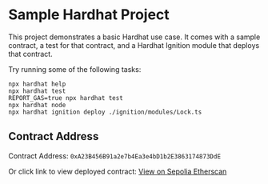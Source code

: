 # Sample Hardhat Project

This project demonstrates a basic Hardhat use case. It comes with a sample contract, a test for that contract, and a Hardhat Ignition module that deploys that contract.

Try running some of the following tasks:

```shell
npx hardhat help
npx hardhat test
REPORT_GAS=true npx hardhat test
npx hardhat node
npx hardhat ignition deploy ./ignition/modules/Lock.ts
```

## Contract Address

Contract Address: `0xA23B456B91a2e7b4Ea3e4bD1b2E3863174873DdE`

Or click link to view deployed contract: <a href="https://sepolia.etherscan.io/address/0xA23B456B91a2e7b4Ea3e4bD1b2E3863174873DdE">View on Sepolia Etherscan</a>

